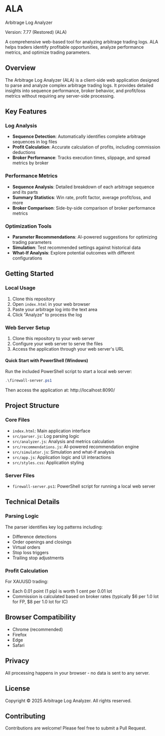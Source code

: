 # ALA
Arbitrage Log Analyzer

Version: 7.77 (Restored) (ALA)

A comprehensive web-based tool for analyzing arbitrage trading logs. ALA helps traders identify profitable opportunities, analyze performance metrics, and optimize trading parameters.

## Overview

The Arbitrage Log Analyzer (ALA) is a client-side web application designed to parse and analyze complex arbitrage trading logs. It provides detailed insights into sequence performance, broker behavior, and profit/loss metrics without requiring any server-side processing.

## Key Features

### Log Analysis
- **Sequence Detection**: Automatically identifies complete arbitrage sequences in log files
- **Profit Calculation**: Accurate calculation of profits, including commission deductions
- **Broker Performance**: Tracks execution times, slippage, and spread metrics by broker

### Performance Metrics
- **Sequence Analysis**: Detailed breakdown of each arbitrage sequence and its parts
- **Summary Statistics**: Win rate, profit factor, average profit/loss, and more
- **Broker Comparison**: Side-by-side comparison of broker performance metrics

### Optimization Tools
- **Parameter Recommendations**: AI-powered suggestions for optimizing trading parameters
- **Simulation**: Test recommended settings against historical data
- **What-If Analysis**: Explore potential outcomes with different configurations

## Getting Started

### Local Usage
1. Clone this repository
2. Open `index.html` in your web browser
3. Paste your arbitrage log into the text area
4. Click "Analyze" to process the log

### Web Server Setup
1. Clone this repository to your web server
2. Configure your web server to serve the files
3. Access the application through your web server's URL

#### Quick Start with PowerShell (Windows)
Run the included PowerShell script to start a local web server:
```powershell
.\firewall-server.ps1
```
Then access the application at: http://localhost:8090/

## Project Structure

### Core Files
- `index.html`: Main application interface
- `src/parser.js`: Log parsing logic
- `src/analyzer.js`: Analysis and metrics calculation
- `src/recommendations.js`: AI-powered recommendation engine
- `src/simulator.js`: Simulation and what-if analysis
- `src/app.js`: Application logic and UI interactions
- `src/styles.css`: Application styling

### Server Files
- `firewall-server.ps1`: PowerShell script for running a local web server

## Technical Details

### Parsing Logic
The parser identifies key log patterns including:
- Difference detections
- Order openings and closings
- Virtual orders
- Stop loss triggers
- Trailing stop adjustments

### Profit Calculation
For XAUUSD trading:
- Each 0.01 point (1 pip) is worth 1 cent per 0.01 lot
- Commission is calculated based on broker rates (typically $6 per 1.0 lot for FP, $8 per 1.0 lot for IC)

## Browser Compatibility
- Chrome (recommended)
- Firefox
- Edge
- Safari

## Privacy
All processing happens in your browser - no data is sent to any server.

## License
Copyright © 2025 Arbitrage Log Analyzer. All rights reserved.

## Contributing
Contributions are welcome! Please feel free to submit a Pull Request.

